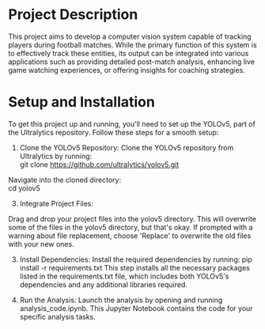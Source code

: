 # Project Description
This project aims to develop a computer vision system capable of tracking players during football matches. 
While the primary function of this system is to effectively track these entities, its output can be integrated into various applications such
 as providing detailed post-match analysis, enhancing live game watching experiences, or offering insights for coaching strategies.

 
# Setup and Installation
To get this project up and running, you'll need to set up the YOLOv5, part of the Ultralytics repository. Follow these steps for a smooth setup:

1. Clone the YOLOv5 Repository:
Clone the YOLOv5 repository from Ultralytics by running:  
git clone https://github.com/ultralytics/yolov5.git

Navigate into the cloned directory:  
cd yolov5

3. Integrate Project Files:

Drag and drop your project files into the yolov5 directory. This will overwrite some of the files in the yolov5 directory, but that's okay.
If prompted with a warning about file replacement, choose 'Replace' to overwrite the old files with your new ones.

3. Install Dependencies:
Install the required dependencies by running:
pip install -r requirements.txt
This step installs all the necessary packages listed in the requirements.txt file, which includes both YOLOv5's dependencies and any additional libraries required.

4. Run the Analysis:
Launch the analysis by opening and running analysis_code.ipynb.
This Jupyter Notebook contains the code for your specific analysis tasks.

